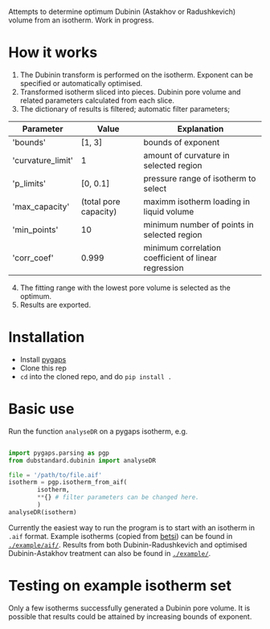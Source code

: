 Attempts to determine optimum Dubinin (Astakhov or Radushkevich) volume from an isotherm. Work in progress.

# How it works

1. The Dubinin transform is performed on the isotherm. Exponent can be specified or automatically optimised. 
2. Transformed isotherm sliced into pieces. Dubinin pore volume and related parameters calculated from each slice.
3. The dictionary of results is filtered; automatic filter parameters;

| Parameter  | Value         | Explanation	|
| ---------------- | ---------------- | ------------ |
| 'bounds'   | [1, 3]                | bounds of exponent	|
| 'curvature_limit'  | 1             | amount of curvature in selected region 	|
| 'p_limits'         | [0, 0.1]              | pressure range of isotherm to select 	|
| 'max_capacity'     | (total pore capacity)         | maximm isotherm loading in liquid volume |
| 'min_points'      | 10            | minimum number of points in selected region 	|	
| 'corr_coef'        | 0.999         | minimum correlation coefficient of linear regression |


4. The fitting range with the lowest pore volume is selected as the optimum.
5. Results are exported.
# Installation

- Install [pygaps](https://github.com/pauliacomi/pyGAPS/)
- Clone this rep
- `cd` into the cloned repo, and do `pip install .`

# Basic use

Run the function `analyseDR` on a pygaps isotherm, e.g.

```py

import pygaps.parsing as pgp
from dubstandard.dubinin import analyseDR

file = '/path/to/file.aif'
isotherm = pgp.isotherm_from_aif(
		isotherm,
		**{} # filter parameters can be changed here.
		)
analyseDR(isotherm)

```

Currently the easiest way to run the program is to start with an isotherm in `.aif` format. Example isotherms (copied from [betsi](https://github.com/nakulrampal/betsi-gui)) can be found in [`./example/aif/`](./example/aif/). Results from both Dubinin-Radushkevich and optimised Dubinin-Astakhov treatment can also be found in [`./example/`](./example/). 


# Testing on example isotherm set

Only a few isotherms successfully generated a Dubinin pore volume. It is possible that results could be attained by increasing bounds of exponent.
